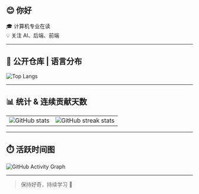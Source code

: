## 😊 你好

🎓 计算机专业在读  
💡 关注 AI、后端、前端

---

## 📝 公开仓库 | 语言分布

![Top Langs](https://github-readme-stats.vercel.app/api/top-langs/?username=zevision&layout=compact&hide_border=true&theme=dark)

---

## 📊 统计 & 连续贡献天数

<table>
  <tr>
    <td><img src="https://github-readme-stats.vercel.app/api?username=zevision&show_icons=true&theme=dark&hide_border=true&width=400" alt="GitHub stats" /></td>
    <td><img src="https://github-readme-streak-stats.herokuapp.com/?user=zevision&theme=dark&width=400" alt="GitHub streak stats" /></td>
  </tr>
</table>

---

## ⏱️ 活跃时间图

![GitHub Activity Graph](https://github-readme-activity-graph.vercel.app/graph?username=zevision&theme=github-dark&width=800&area=true)

---

> 保持好奇，持续学习 🌱
